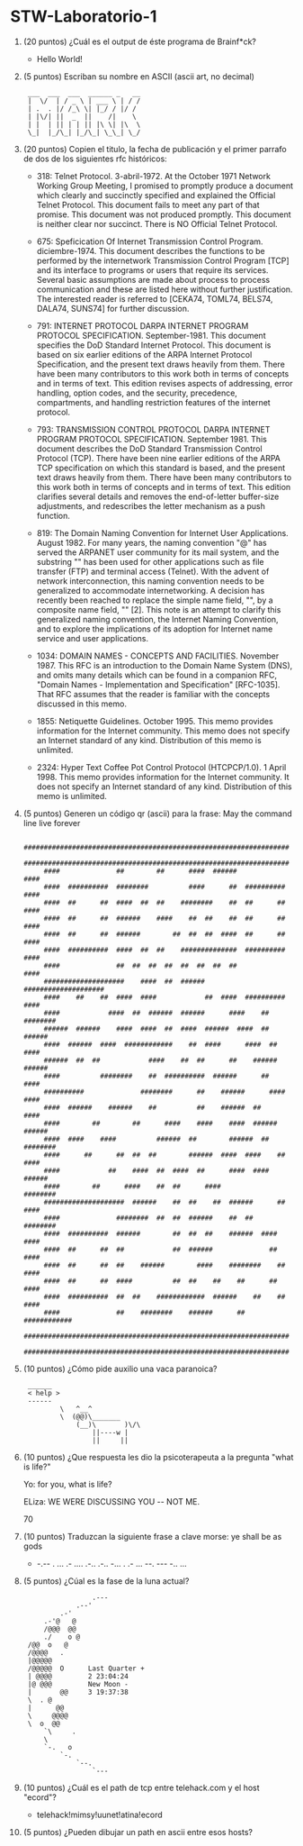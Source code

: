 # STW-Laboratorio-1

1. (20 puntos) ¿Cuál es el output de éste programa de Brainf*ck?
    - Hello World!


2. (5 puntos) Escriban su nombre en ASCII (ascii art, no decimal)

        ___  ___  ___  ______ _   __ 
        |  \/  | / _ \ | ___ \ | / / 
        | .  . |/ /_\ \| |_/ / |/ /  
        | |\/| ||  _  ||    /|    \  
        | |  | || | | || |\ \| |\  \ 
        \_|  |_/\_| |_/\_| \_\_| \_/ 
                             
3. (20 puntos) Copien el titulo, la fecha de publicación y el primer parrafo de dos de los siguientes rfc históricos: 
    - 318: Telnet Protocol. 3-abril-1972. At the October 1971 Network Working Group Meeting, I promised to
   promptly produce a document which clearly and succinctly specified
   and explained the Official Telnet Protocol.  This document fails to
   meet any part of that promise.  This document was not produced
   promptly.  This document is neither clear nor succinct.  There is NO
   Official Telnet Protocol.

    - 675: Speficication Of Internet Transmission Control Program. diciembre-1974. This document describes the functions to be performed by the
   internetwork Transmission Control Program [TCP] and its interface to
   programs or users that require its services. Several basic
   assumptions are made about process to process communication and these
   are listed here without further justification. The interested reader
   is referred to [CEKA74, TOML74, BELS74, DALA74, SUNS74] for further
   discussion.


   - 791: INTERNET PROTOCOL DARPA INTERNET PROGRAM PROTOCOL SPECIFICATION. September-1981. This document specifies the DoD Standard Internet Protocol.  This document is based on six earlier editions of the ARPA Internet Protocol Specification, and the present text draws heavily from them.  There have been many contributors to this work both in terms of concepts and in terms of text.  This edition revises aspects of addressing, error handling, option codes, and the security, precedence, compartments, and handling restriction features of the internet protocol.

    - 793: TRANSMISSION CONTROL PROTOCOL DARPA INTERNET PROGRAM PROTOCOL SPECIFICATION. September 1981. This document describes the DoD Standard Transmission Control Protocol (TCP).  There have been nine earlier editions of the ARPA TCP specification on which this standard is based, and the present text draws heavily from them.  There have been many contributors to this work both in terms of concepts and in terms of text.  This edition clarifies several details and removes the end-of-letter buffer-size adjustments, and redescribes the letter mechanism as a push function.

    - 819: The Domain Naming Convention for Internet User Applications.                                                              August 1982. For many years, the naming convention "<user>@<host>" has served the
   ARPANET user community for its mail system, and the substring
   "<host>" has been used for other applications such as file transfer
   (FTP) and terminal access (Telnet).  With the advent of network
   interconnection, this naming convention needs to be generalized to
   accommodate internetworking.  A decision has recently been reached to
   replace the simple name field, "<host>", by a composite name field,
   "<domain>" [2].  This note is an attempt to clarify this generalized
   naming convention, the Internet Naming Convention, and to explore the
   implications of its adoption for Internet name service and user
   applications.

   - 1034: DOMAIN NAMES - CONCEPTS AND FACILITIES. November 1987. This RFC is an introduction to the Domain Name System (DNS), and omits many details which can be found in a companion RFC, "Domain Names - Implementation and Specification" [RFC-1035].  That RFC assumes that the reader is familiar with the concepts discussed in this memo.

   - 1855: Netiquette Guidelines. October 1995. This memo provides information for the Internet community.  This memo does not specify an Internet standard of any kind.  Distribution of this memo is unlimited.

   - 2324: Hyper Text Coffee Pot Control Protocol (HTCPCP/1.0). 1 April 1998. This memo provides information for the Internet community.  It does not specify an Internet standard of any kind.  Distribution of this memo is unlimited.
                        

4. (5 puntos) Generen un código qr (ascii) para la frase: May the command line live forever




            ##################################################################
            ##################################################################
            ####              ##        ##      ####  ######              ####
            ####  ##########  ########          ####      ##  ##########  ####
            ####  ##      ##  ####  ##  ##    ########    ##  ##      ##  ####
            ####  ##      ##  ######    ####    ##  ##    ##  ##      ##  ####
            ####  ##      ##  ######        ##  ##  ##  ####  ##      ##  ####
            ####  ##########  ####  ##  ##    ##############  ##########  ####
            ####              ##  ##  ##  ##  ##  ##  ##  ##              ####
            ####################    ####  ##  ######      ####################
            ####    ##    ##  ####  ####            ##  ####  ##########  ####
            ####            ####  ##  ######  ######      ####    ##  ########
            ######  ######    ####  ####  ##  ####  ######  ####  ##    ######
            ####  ######  ####  ############    ##  ####      ####  ##    ####
            ######  ##  ##            ####    ##  ##      ##    ######  ######
            ####          ########    ##  ##########  ######      ##      ####
            ##########              ########      ##    ######      ####  ####
            ####  ######    ######    ##          ##    ######  ##        ####
            ####        ##        ##      ####    ####    ####  ######  ######
            ####  ####    ####          ######  ##        ######  ##  ########
            ####      ##      ##  ##  ##        ######  ####  ####    ##  ####
            ####            ##    ####  ##  ####  ##      ####  ####    ######
            ####        ##      ####    ##  ##      ####              ########
            ####################  ######    ##  ##    ##  ######      ##  ####
            ####              ########  ##  ##  ######    ##  ##      ########
            ####  ##########  ######        ##  ##  ##    ######  ####    ####
            ####  ##      ##  ##            ##  ######              ##    ####
            ####  ##      ##  ##    ######        ####    ########    ##  ####
            ####  ##      ##  ####          ##  ##    ##    ##      ##    ####
            ####  ##########  ##  ##    ############  ######    ##    ##  ####
            ####              ##    ########    ######      ##    ############
            ##################################################################
            ##################################################################


5. (10 puntos) ¿Cómo pide auxilio una vaca paranoica? 

        ______ 
        < help >
        ------ 
                \   ^__^
                \  (@@)\_______
                    (__)\       )\/\
                        ||----w |
                        ||     ||

6. (10 puntos) ¿Que respuesta les dio la psicoterapeuta a la pregunta "what is life?"
    
    Yo: for you, what is life?
    
    ELiza: WE WERE DISCUSSING YOU -- NOT ME.

    70

7. (10 puntos) Traduzcan la siguiente frase a clave morse: ye shall be as gods

    - -.-- .  ... .- .... .-.. .-..  -... .  .- ...  --. --- -.. ...

8. (5 puntos) ¿Cúal es la fase de la luna actual?

                        .---
                    .--' 
                .-'   
            .-'@   @
            /@@@  @@
            ./    o @
        /@@  o   @
        /@@@@   . 
        |@@@@@    
        /@@@@@  O      Last Quarter + 
        | @@@@         2 23:04:24
        |@ @@@         New Moon -     
        |       @@     3 19:37:38
        \  . @    
        |      @@ 
        \     @@@@
        \  o  @@  
            `\     . 
            \       
            `-.   o 
                `-.   
                    `--. 
                        `---

9. (10 puntos) ¿Cuál es el path de tcp entre telehack.com y el host "ecord"?

    - telehack!mimsy!uunet!atina!ecord

10. (5 puntos) ¿Pueden dibujar un path en ascii entre esos hosts?


